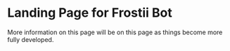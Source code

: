 # Landing Page for Frostii Bot 
More information on this page will be on this page as things become more fully developed.